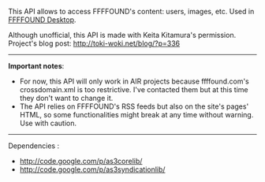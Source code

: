 This API allows to access FFFFOUND's content: users, images, etc.
Used in [FFFFOUND Desktop](http://toki-woki.net/p/FFFFOUND-Desktop/).

Although unofficial, this API is made with Keita Kitamura's permission.
Project's blog post: http://toki-woki.net/blog/?p=336

---

**Important notes**:
  * For now, this API will only work in AIR projects because ffffound.com's crossdomain.xml is too restrictive. I've contacted them but at this time they don't want to change it.
  * The API relies on FFFFOUND's RSS feeds but also on the site's pages' HTML, so some functionalities might break at any time without warning. Use with caution.

---

Dependencies :
  * http://code.google.com/p/as3corelib/
  * http://code.google.com/p/as3syndicationlib/
